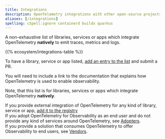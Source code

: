 ```yaml
---
title: Integrations
description: OpenTelemetry integrations with other open-source projects
aliases: [/integrations]
spelling: cSpell:ignore containerd buildx quarkus
---
```


A non-exhaustive list of libraries, services or apps which integrate
OpenTelemetry **natively** to emit traces, metrics and logs.

{{% ecosystem/integrations-table %}}

To have a library, service or app listed,
[add an entry to the list](https://github.com/open-telemetry/opentelemetry.io/tree/main/data/ecosystem/integrations.yaml)
and submit a PR.

You will need to include a link to the documentation that explains how
OpenTelemetry is used to enable observability.

Note, that this list is for libraries, services or apps which integrate
OpenTelemetry **natively**.

If you provide external integration of OpenTelemetry for any kind of library,
service or app, [add it to the registry](/ecosystem/registry/adding) <br /> If you adopt
OpenTelemetry for Observability as an end user and do not provide any kind of
services around OpenTelemetry, see [Adopters](/ecosystem/adopters). <br /> If you provide
a solution that consumes OpenTelemetry to offer Observability to end users, see
[Vendors](/ecosystem/vendors).
